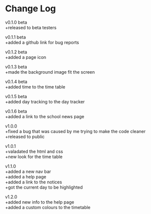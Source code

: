 <h1>Change Log</h1>

v0.1.0 beta <br>
+released to beta testers

v0.1.1 beta <br>
+added a github link for bug reports

v0.1.2 beta <br>
+added a page icon

v0.1.3 beta <br>
+made the background image fit the screen

v0.1.4 beta <br>
+added time to the time table

v0.1.5 beta <br>
+added day tracking to the day tracker 

v0.1.6 beta <br>
+added a link to the school news page

v1.0.0 <br>
+fixed a bug that was caused by me trying to make the code cleaner <br>
+released to public

v1.0.1 <br>
+valadated the html and css <br>
+new look for the time table

v1.1.0 <br>
+added a new nav bar <br>
+added a help page <br>
+added a link to the notices <br>
+got the current day to be highlighted

v1.2.0 <br>
+added new info to the help page <br>
+added a custom colours to the timetable <br>
